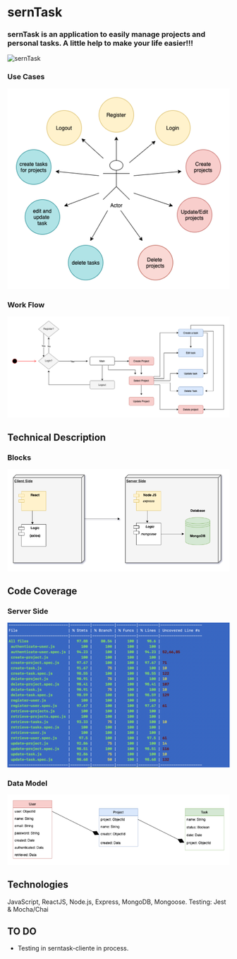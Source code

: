 # sernTask
### sernTask is an application to easily manage projects and personal tasks. A little help to make your life easier!!!

![sernTask](https://media.giphy.com/media/5GoVLqeAOo6PK/giphy.gif)


### Use Cases

![use cases](./images/usecaseserntask.png)


### Work Flow

![work-flow](./images/workflowserntask.png)


## Technical Description

### Blocks

![blocks](./images/blockserntask.png)

## Code Coverage

### Server Side 

![code coverage](./images/codecoverage-serntask.png)


### Data Model

![data model](./images/datamodelserntask.png)

## Technologies


JavaScript, ReactJS, Node.js, Express, MongoDB, Mongoose. Testing: Jest & Mocha/Chai

## TO DO



- Testing in serntask-cliente in process.
